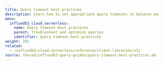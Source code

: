 ```yaml
---
title: Query timeout best practices
description: Learn how to set appropriate query timeouts to balance performance and resource protection.
menu:
  influxdb3_cloud_serverless:
    name: Query timeout best practices
    parent: Troubleshoot and optimize queries
    identifier: query-timeout-best-practices
weight: 201
related:
  - /influxdb3/cloud-serverless/reference/client-libraries/v3/
source: shared/influxdb3-query-guides/query-timeout-best-practices.md
---
```


<!--
//SOURCE - content/shared/influxdb3-query-guides/query-timeout-best-practices.md
>